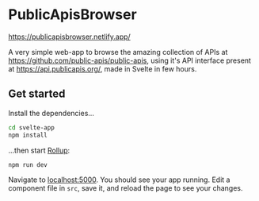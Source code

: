 # PublicApisBrowser

https://publicapisbrowser.netlify.app/

A very simple web-app to browse the amazing collection of APIs at https://github.com/public-apis/public-apis, using it's API interface present at https://api.publicapis.org/, made in Svelte in few hours.


## Get started

Install the dependencies...

```bash
cd svelte-app
npm install
```

...then start [Rollup](https://rollupjs.org):

```bash
npm run dev
```

Navigate to [localhost:5000](http://localhost:5000). You should see your app running. Edit a component file in `src`, save it, and reload the page to see your changes.

